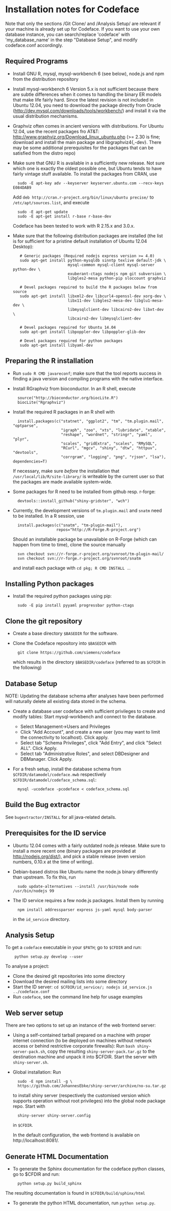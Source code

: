 # Installation notes for Codeface

Note that only the sections /Git Clone/ and /Analysis Setup/ are relevant if
your machine is already set up for Codeface. If you want to use your own
database instance, you can search/replace 'codeface' with 'my_database_name'
in the step "Database Setup", and modify codeface.conf accordingly.

## Required Programs
* Install GNU R, mysql, mysql-workbench 6 (see below), node.js and npm from the distribution repository

* Install mysql-workbench 6
  Version 5.x is not sufficient because there are subtle differences
  when it comes to handling the binary ER models that make life fairly
  hard. Since the latest revision is not included in Ubuntu 12.04, you
  need to download the package directly from Oracle
  (http://dev.mysql.com/downloads/tools/workbench/) and install it
  via the usual distribution mechanisms.

* Graphviz often comes in ancient versions with distributions. For Ubuntu
  12.04, use the recent packages fro AT&T:
  http://www.graphviz.org/Download_linux_ubuntu.php
  (>= 2.30 is fine; download and install the main package and
  libgraphviz4{,-dev}. There may be some additional prerequisites for the
  packages that can be satisfied from the distro repo)

* Make sure that GNU R is available in a sufficiently new release. Not sure
  which one is exactly the oldest possible one, but Ubuntu tends to have
  fairly vintage stuff available. To install the packages from CRAN, use

        sudo -E apt-key adv --keyserver keyserver.ubuntu.com --recv-keys E084DAB9

  Add `deb http://cran.r-project.org/bin/linux/ubuntu precise/`
  to `/etc/apt/sources.list`, and execute

        sudo -E apt-get update
        sudo -E apt-get install r-base r-base-dev

  Codeface has been tested to work with R 2.15.x and 3.0.x.

* Make sure that the following distribution packages are installed (the
  list is for sufficient for a pristine default installation of
  Ubuntu 12.04 Desktop):

         # Generic packages (Required nodejs express version >= 4.0)
         sudo apt-get install python-mysqldb sinntp texlive default-jdk \
                              mysql-common mysql-client mysql-server python-dev \
                              exuberant-ctags nodejs npm git subversion \
                              libgles2-mesa python-pip sloccount graphviz

         # Devel packages required to build the R packages below from source
         sudo apt-get install libxml2-dev libcurl4-openssl-dev xorg-dev \
                              libx11-dev libgles2-mesa-dev libglu1-mesa-dev \
                              libmysqlclient-dev libcairo2-dev libxt-dev \
                              libcairo2-dev libmysqlclient-dev

         # Devel packages required for Ubuntu 14.04
         sudo apt-get install libpoppler-dev libpoppler-glib-dev

         # Devel packages required for python packages
         sudo apt-get install libyaml-dev

## Preparing the R installation

* Run `sudo R CMD javareconf`; make sure that the tool reports success in
  finding a java version and compiling programs with the native interface.

* Install RGraphviz from bioconductor. In an R shell, execute

        source("http://bioconductor.org/biocLite.R")
        biocLite("Rgraphviz")

* Install the required R packages in an R shell with

        install.packages(c("statnet", "ggplot2", "tm", "tm.plugin.mail", "optparse",
                           "igraph", "zoo", "xts", "lubridate", "xtable",
                           "reshape", "wordnet", "stringr", "yaml", "plyr",
                           "scales", "gridExtra", "scales", "RMySQL",
                           "RCurl", "mgcv", "shiny", "dtw", "httpuv", "devtools",
                           "corrgram", "logging", "png", "rjson", "lsa"), dependencies=T)

  If necessary, make sure _before_ the installation that
  `/usr/local/lib/R/site-library/` is writeable by the current user
  so that the packages are made available system-wide.

* Some packages for R need to be installed from github resp. r-forge:

        devtools::install_github("shiny-gridster", "wch")

* Currently, the development versions of `tm.plugin.mail` and `snatm` need to
  be installed. In a R session, use

        install.packages(c("snatm", "tm-plugin-mail"),
                         repos="http://R-Forge.R-project.org")

  Should an installable package be unavailable on R-Forge (which can
  happen from time to time), clone the source manually

        svn checkout svn://r-forge.r-project.org/svnroot/tm-plugin-mail/
        svn checkout svn://r-forge.r-project.org/svnroot/snatm

  and install each package with `cd pkg; R CMD INSTALL .`.

## Installing Python packages

* Install the required python packages using pip:

        sudo -E pip install pyyaml progressbar python-ctags

## Clone the git repository

* Create a base directory `$BASEDIR` for the software.

* Clone the Codeface repository into `$BASEDIR` with

        git clone https://github.com/siemens/codeface

  which results in the directory `$BASEDIR/codeface` (referred to as `$CFDIR`
  in the following)

## Database Setup

NOTE: Updating the database schema after analyses have been performed
will naturally delete all existing data stored in the schema.

* Create a database user codeface with sufficient privileges
  to create and modify tables: Start mysql-workbench and connect
  to the database.

  * Select Management->Users and Privileges
  * Click "Add Account", and create a new user (you may want to limit
    the connectivity to localhost). Click apply.
  * Select tab "Schema Privileges", click "Add Entry", and
    click "Select ALL". Click Apply.
  * Select tab "Administrative Roles", and select DBDesigner and
    DBManager. Click Apply.

* For a fresh setup, install the database schema from
  `$CFDIR/datamodel/codeface.mwb` respectively
  `$CFDIR/datamodel/codeface_schema.sql`:

        mysql -ucodeface -pcodeface < codeface_schema.sql

## Build the Bug extractor
See `bugextractor/INSTALL` for all java-related details.

## Prerequisites for the ID service
* Ubuntu 12.04 comes with a fairly outdated node.js release.
  Make sure to install a more recent one (binary packages
  are provided at http://nodejs.org/dist/), and pick a stable
  release (even version numbers, 0.10.x at the time of writing).
* Debian-based distros like Ubuntu name the node.js binary differently
  than upstream. To fix this, run

        sudo update-alternatives --install /usr/bin/node node /usr/bin/nodejs 99

* The ID service requires a few node.js packages. Install them by running

        npm install addressparser express js-yaml mysql body-parser

  in the `id_service` directory.

## Analysis Setup

To get a `codeface` executable in your `$PATH`; go to `$CFDIR` and run:

        python setup.py develop --user

To analyse a project:

* Clone the desired git repositories into some directory
* Download the desired mailing lists into some directory
* Start the ID server: `cd $CFDIR/id_service/; nodejs id_service.js ../codeface.conf`
* Run `codeface`, see the command line help for usage examples

## Web server setup
There are two options to set up an instance of the web frontend server:

* Using a self-contained tarball prepared on a machine with proper
  internet connection (to be deployed on machines without network
  access or behind restrictive corporate firewalls):
  Run `bash shiny-server-pack.sh`, copy the resulting
  `shiny-server-pack.tar.gz` to the destination machine and unpack
  it into $CFDIR. Start the server with `shiny-server.sh`.

* Global installation: Run

        sudo -E npm install -g \
        https://github.com/JohannesEbke/shiny-server/archive/no-su.tar.gz

  to install shiny server (respectively the customised version which
  supports operation without root privileges) into the global
  node package repo. Start with

        shiny-server shiny-server.config

  in `$CFDIR`.

  In the default configuration, the web frontend is available
  on http://localhost:8081/.

## Generate HTML Documentation

* To generate the Sphinx documentation for the codeface python classes, go
  to $CFDIR and run:

        python setup.py build_sphinx

The resulting documentation is found in `$CFDIR/build/sphinx/html`
* To generate the python HTML documentation, run `python setup.py`.
